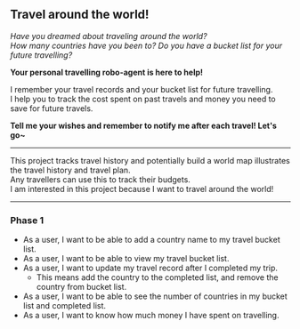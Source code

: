 ## Travel around the world! 

*Have you dreamed about traveling around the world?*  
*How many countries have you been to? Do you have a bucket list for your future travelling?*  

**Your personal travelling robo-agent is here to help!**  

I remember your travel records and your bucket list for future travelling.  
I help you to track the cost spent on past travels and money you need to save for future travels.  


**Tell me your wishes and remember to notify me after each travel! Let's go~**  


---  


This project tracks travel history and potentially build a world map illustrates the travel history and travel plan.  
Any travellers can use this to track their budgets.  
I am interested in this project because I want to travel around the world!  


---  


### Phase 1  

- As a user, I want to be able to add a country name to my travel bucket list.  
- As a user, I want to be able to view my travel bucket list.  
- As a user, I want to update my travel record after I completed my trip.  
    - This means add the country to the completed list, and remove the country from bucket list.  
- As a user, I want to be able to see the number of countries in my bucket list and completed list.  
- As a user, I want to know how much money I have spent on travelling.  
 